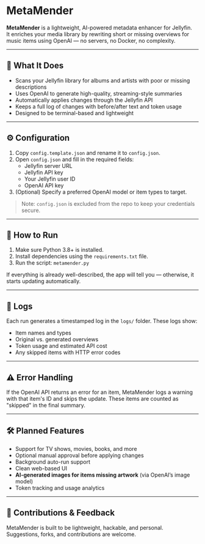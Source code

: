 # MetaMender

**MetaMender** is a lightweight, AI-powered metadata enhancer for Jellyfin.  
It enriches your media library by rewriting short or missing overviews for music items using OpenAI — no servers, no Docker, no complexity.

---

## 🎯 What It Does

- Scans your Jellyfin library for albums and artists with poor or missing descriptions
- Uses OpenAI to generate high-quality, streaming-style summaries
- Automatically applies changes through the Jellyfin API
- Keeps a full log of changes with before/after text and token usage
- Designed to be terminal-based and lightweight

---

## ⚙️ Configuration

1. Copy `config.template.json` and rename it to `config.json`.
2. Open `config.json` and fill in the required fields:
   - Jellyfin server URL
   - Jellyfin API key
   - Your Jellyfin user ID
   - OpenAI API key
3. (Optional) Specify a preferred OpenAI model or item types to target.

> Note: `config.json` is excluded from the repo to keep your credentials secure.

---

## 🧪 How to Run

1. Make sure Python 3.8+ is installed.
2. Install dependencies using the `requirements.txt` file.
3. Run the script: `metamender.py`

If everything is already well-described, the app will tell you — otherwise, it starts updating automatically.

---

## 🧾 Logs

Each run generates a timestamped log in the `logs/` folder. These logs show:
- Item names and types
- Original vs. generated overviews
- Token usage and estimated API cost
- Any skipped items with HTTP error codes

---

## ⚠️ Error Handling

If the OpenAI API returns an error for an item, MetaMender logs a warning with
that item's ID and skips the update. These items are counted as "skipped" in the
final summary.

---

## 🛠️ Planned Features

- Support for TV shows, movies, books, and more
- Optional manual approval before applying changes
- Background auto-run support
- Clean web-based UI
- **AI-generated images for items missing artwork** (via OpenAI’s image model)
- Token tracking and usage analytics

---

## 🤝 Contributions & Feedback

MetaMender is built to be lightweight, hackable, and personal.  
Suggestions, forks, and contributions are welcome.